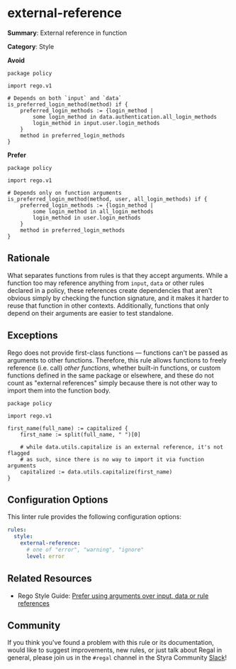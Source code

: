 # external-reference

**Summary**: External reference in function

**Category**: Style

**Avoid**
```rego
package policy

import rego.v1

# Depends on both `input` and `data`
is_preferred_login_method(method) if {
    preferred_login_methods := {login_method |
        some login_method in data.authentication.all_login_methods
        login_method in input.user.login_methods
    }
    method in preferred_login_methods
}
```

**Prefer**
```rego
package policy

import rego.v1

# Depends only on function arguments
is_preferred_login_method(method, user, all_login_methods) if {
    preferred_login_methods := {login_method |
        some login_method in all_login_methods
        login_method in user.login_methods
    }
    method in preferred_login_methods
}
```

## Rationale

What separates functions from rules is that they accept arguments. While a function too may reference anything from
`input`, `data` or other rules declared in a policy, these references create dependencies that aren't obvious simply by
checking the function signature, and it makes it harder to reuse that function in other contexts. Additionally,
functions that only depend on their arguments are easier to test standalone.

## Exceptions

Rego does not provide first-class functions — functions can't be passed as arguments to other functions. Therefore, this
rule allows functions to freely reference (i.e. call) _other functions_, whether built-in functions, or custom functions
defined in the same package or elsewhere, and these do not count as "external references" simply because there is not
other way to import them into the function body.

```rego
package policy

import rego.v1

first_name(full_name) := capitalized {
    first_name := split(full_name, " ")[0]

    # while data.utils.capitalize is an external reference, it's not flagged
    # as such, since there is no way to import it via function arguments
    capitalized := data.utils.capitalize(first_name)
}
```

## Configuration Options

This linter rule provides the following configuration options:

```yaml
rules:
  style:
    external-reference:
      # one of "error", "warning", "ignore"
      level: error
```

## Related Resources

- Rego Style Guide: [Prefer using arguments over input, data or rule references](https://github.com/StyraInc/rego-style-guide#prefer-using-arguments-over-input-data-or-rule-references)

## Community

If you think you've found a problem with this rule or its documentation, would like to suggest improvements, new rules,
or just talk about Regal in general, please join us in the `#regal` channel in the Styra Community
[Slack](https://communityinviter.com/apps/styracommunity/signup)!
